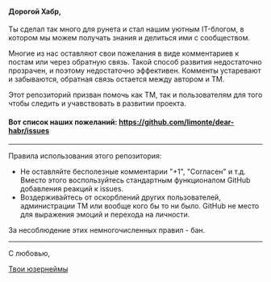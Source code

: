 #### Дорогой Хабр,

Ты сделал так много для рунета и стал нашим уютным IT-блогом, в котором мы можем получать знания и делиться ими с сообществом.

Многие из нас оставляют свои пожелания в виде комментариев к постам или через обратную связь.
Такой способ развития недостаточно прозрачен, и поэтому недостаточно эффективен.
Комменты устаревают и забываются, обратная связь остается между автором и ТМ.

Этот репозиторий призван помочь как ТМ, так и пользователям для того чтобы следить и учавствовать в развитии проекта.

#### Вот список наших пожеланий: https://github.com/limonte/dear-habr/issues

---

Правила использования этого репозитория:

- Не оставляйте бесполезные комментарии "+1", "Согласен" и т.д. Вместо этого воспользуйтесь стандартным функционалом GitHub добавления реакций к issues.
- Воздерживайтесь от оскорблений других пользователей, администрации ТМ или вообще кого бы то ни было. GitHub не место для выражения эмоций и перехода на личности.

За несоблюдение этих немногочисленных правил - бан.

---

С любовью,

[Твои юзернеймы](https://habrahabr.ru/users/)

